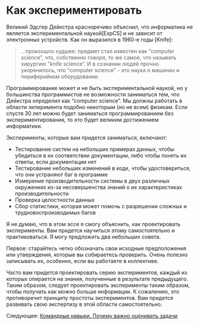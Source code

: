 # Как экспериментировать
[//]: # (Version:1.0.0)
Великий Эдсгер Дейкстра красноречиво объеснил, что информатика не является экспериментальной наукой[ExpCS] и не зависит от электронных устройств. Как он выразился в 1960-е годы [Knife]:

> ...произошло худшее: предмет стал известен как “computer science”, что, собственно говоря, то же самое, что называть хирургию “knife science”. И в сознании людей прочно укоренилось, что “computer science” - это наука о машинах и периферийном оборудовании.

Программирование может и не быть экспериментальной наукой, но у большинства программистов не возможности заниматься тем, что Дейкстра определил как “computer science”. Мы должны работать в области экперимента подобно некоторым (но не всем) физикам. Если спустя 30 лет можно будет заниматься программированием без экспериментирования, то это будет великим достижением информатики.

Эксперименты, которые вам придется заниматься, включают:

- Тестирование систем на небольших примерах данных, чтобы убедиться в их соответствии документации, либо чтобы понять их ответы, если документации нет
- Тестирование небольших изменений в коде, чтобы удостовериться, что они устраняют баг в программе
- Измерение производительности системы в двух различных окружениях из-за несовершенства знаний о их характеристиках производительности
- Проверка целостности данных
- Сбор статистики, которая может помочь с разрешении сложных и трудновоспроизводимых багов

Я не думаю, что в этом эссе я смогу объяснить, как проектировать эксперименты. Вам придется научиться этому самостоятельно и практиковаться. Я могу предложить два небольших совета.

Первое: старайтесь четко обозначать свои исходные предположения или утверждения, которые вы собираетесь проверить. Очень полезно записывать их, особенно, если вы работаете в коллективе.

Часто вам придется проектировать серию экспериментов, каждый из которых опирается на знания, полученные в результате предыдущего. Таким образом, следует проектировать эксперименты таким образом, чтобы получать как можно больше информации. К сожалению, это противоречит принципу простоты экспериментов. Вам придется развивать свою экспертизу в этой области самостоятельно.

Следующее: [Командные навыки. Почему важно оценивать задачи](../Team-Skills/01-Why-Estimation-is-Important.md)

